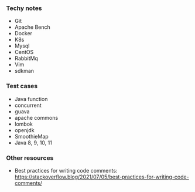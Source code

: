 

### Techy notes
* Git
* Apache Bench
* Docker
* K8s
* Mysql
* CentOS
* RabbitMq
* Vim
* sdkman

### Test cases
* Java function
* concurrent
* guava
* apache commons
* lombok
* openjdk
* SmoothieMap
* Java 8, 9, 10, 11

### Other resources
* Best practices for writing code comments: https://stackoverflow.blog/2021/07/05/best-practices-for-writing-code-comments/
